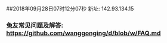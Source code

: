 ##2018年09月28日07时12分07秒 新址: 142.93.134.15
### 兔友常见问题及解答: https://github.com/wanggonging/d/blob/w/FAQ.md
